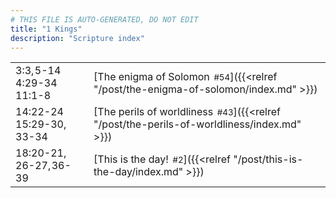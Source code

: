 ```yaml
---
# THIS FILE IS AUTO-GENERATED, DO NOT EDIT
title: "1 Kings"
description: "Scripture index"
---
```


|  |  |
| --- | --- |
| 3:3, 5-14 <br/> 4:29-34 <br/> 11:1-8 | [The enigma of Solomon<span style="font-size:smaller; padding-left:0.5em;">#54</span>]({{<relref "/post/the-enigma-of-solomon/index.md" >}}) |
| 14:22-24 <br/> 15:29-30, 33-34 | [The perils of worldliness<span style="font-size:smaller; padding-left:0.5em;">#43</span>]({{<relref "/post/the-perils-of-worldliness/index.md" >}}) |
| 18:20-21, 26-27, 36-39 | [This is the day!<span style="font-size:smaller; padding-left:0.5em;">#2</span>]({{<relref "/post/this-is-the-day/index.md" >}}) |

